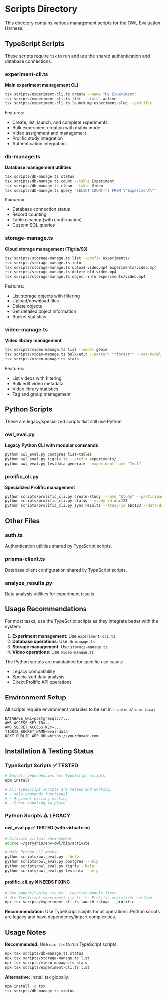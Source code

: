 # Scripts Directory

This directory contains various management scripts for the OWL Evaluation Harness.

## TypeScript Scripts

These scripts require `tsx` to run and use the shared authentication and database connections.

### experiment-cli.ts
**Main experiment management CLI**
```bash
tsx scripts/experiment-cli.ts create --name "My Experiment"
tsx scripts/experiment-cli.ts list --status active
tsx scripts/experiment-cli.ts launch my-experiment-slug --prolific
```

Features:
- Create, list, launch, and complete experiments
- Bulk experiment creation with matrix mode
- Video assignment and management
- Prolific study integration
- Authentication integration

### db-manage.ts
**Database management utilities**
```bash
tsx scripts/db-manage.ts status
tsx scripts/db-manage.ts count --table Experiment
tsx scripts/db-manage.ts clean --table Video
tsx scripts/db-manage.ts query "SELECT COUNT(*) FROM \"Experiment\""
```

Features:
- Database connection status
- Record counting
- Table cleanup (with confirmation)
- Custom SQL queries

### storage-manage.ts
**Cloud storage management (Tigris/S3)**
```bash
tsx scripts/storage-manage.ts list --prefix experiments/
tsx scripts/storage-manage.ts info
tsx scripts/storage-manage.ts upload video.mp4 experiments/video.mp4
tsx scripts/storage-manage.ts delete old-video.mp4
tsx scripts/storage-manage.ts object-info experiments/video.mp4
```

Features:
- List storage objects with filtering
- Upload/download files
- Delete objects
- Get detailed object information
- Bucket statistics

### video-manage.ts
**Video library management**
```bash
tsx scripts/video-manage.ts list --model genie
tsx scripts/video-manage.ts bulk-edit --pattern "*forest*" --set-model genie
tsx scripts/video-manage.ts stats
```

Features:
- List videos with filtering
- Bulk edit video metadata
- Video library statistics
- Tag and group management

## Python Scripts

These are legacy/specialized scripts that still use Python.

### owl_eval.py
**Legacy Python CLI with modular commands**
```bash
python owl_eval.py postgres list-tables
python owl_eval.py tigris ls --prefix experiments/
python owl_eval.py testdata generate --experiment-name "Test"
```

### prolific_cli.py
**Specialized Prolific management**
```bash
python scripts/prolific_cli.py create-study --name "Study" --participants 50
python scripts/prolific_cli.py status --study-id abc123
python scripts/prolific_cli.py sync-results --study-id abc123 --data-dir ./data
```

## Other Files

### auth.ts
Authentication utilities shared by TypeScript scripts.

### prisma-client.ts
Database client configuration shared by TypeScript scripts.

### analyze_results.py
Data analysis utilities for experiment results.

## Usage Recommendations

For most tasks, use the TypeScript scripts as they integrate better with the system:

1. **Experiment management**: Use `experiment-cli.ts`
2. **Database operations**: Use `db-manage.ts`
3. **Storage management**: Use `storage-manage.ts`
4. **Video operations**: Use `video-manage.ts`

The Python scripts are maintained for specific use cases:
- Legacy compatibility
- Specialized data analysis
- Direct Prolific API operations

## Environment Setup

All scripts require environment variables to be set in `frontend/.env.local`:

```env
DATABASE_URL=postgresql://...
AWS_ACCESS_KEY_ID=...
AWS_SECRET_ACCESS_KEY=...
TIGRIS_BUCKET_NAME=eval-data
NEXT_PUBLIC_APP_URL=https://yourdomain.com
```

## Installation & Testing Status

### TypeScript Scripts ✅ TESTED
```bash
# Install dependencies for TypeScript scripts
npm install

# All TypeScript scripts are tested and working:
# - Help commands functional
# - Argument parsing working
# - Error handling in place
```

### Python Scripts ⚠️ LEGACY

#### owl_eval.py ✅ TESTED (with virtual env)
```bash
# Activate virtual environment
source ~/garyshin/env-owl/bin/activate

# Main Python CLI works:
python scripts/owl_eval.py --help
python scripts/owl_eval.py postgres --help
python scripts/owl_eval.py tigris --help
python scripts/owl_eval.py testdata --help
```

#### prolific_cli.py ❌ NEEDS FIXING
```bash
# Has import/typing issues - requires module fixes
# Use TypeScript experiment-cli.ts for Prolific operations instead:
npx tsx scripts/experiment-cli.ts launch <slug> --prolific
```

**Recommendation:** Use TypeScript scripts for all operations. Python scripts are legacy and have dependency/import complexities.

## Usage Notes

**Recommended:** Use `npx tsx` to run TypeScript scripts:
```bash
npx tsx scripts/db-manage.ts status
npx tsx scripts/storage-manage.ts list
npx tsx scripts/video-manage.ts stats
npx tsx scripts/experiment-cli.ts list
```

**Alternative:** Install tsx globally:
```bash
npm install -g tsx
tsx scripts/db-manage.ts status
```